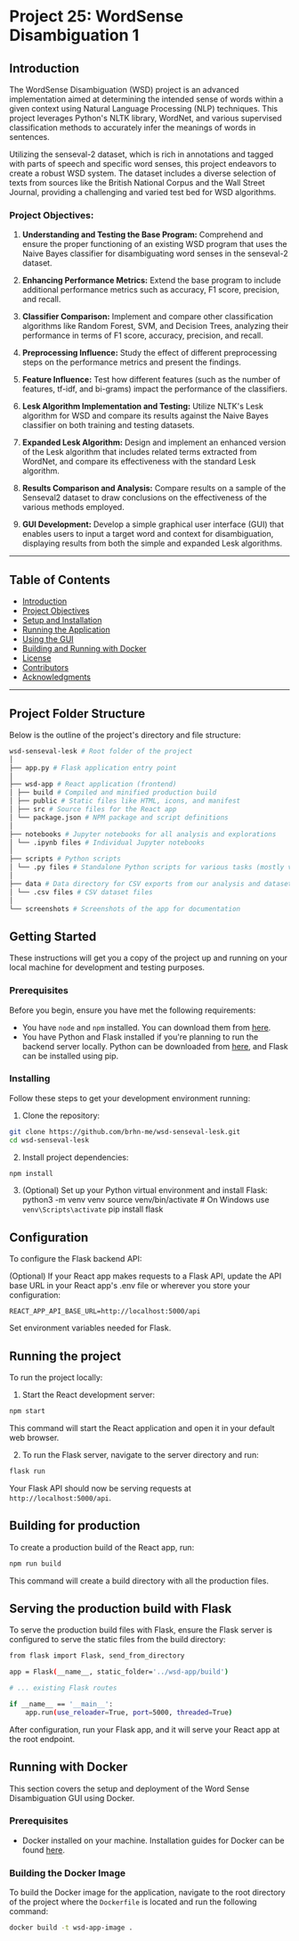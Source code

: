 # Project 25: WordSense Disambiguation 1

## Introduction

The WordSense Disambiguation (WSD) project is an advanced implementation aimed at determining the intended sense of words within a given context using Natural Language Processing (NLP) techniques. This project leverages Python's NLTK library, WordNet, and various supervised classification methods to accurately infer the meanings of words in sentences.

Utilizing the senseval-2 dataset, which is rich in annotations and tagged with parts of speech and specific word senses, this project endeavors to create a robust WSD system. The dataset includes a diverse selection of texts from sources like the British National Corpus and the Wall Street Journal, providing a challenging and varied test bed for WSD algorithms.

### Project Objectives:

1. **Understanding and Testing the Base Program:** Comprehend and ensure the proper functioning of an existing WSD program that uses the Naive Bayes classifier for disambiguating word senses in the senseval-2 dataset.

2. **Enhancing Performance Metrics:** Extend the base program to include additional performance metrics such as accuracy, F1 score, precision, and recall.

3. **Classifier Comparison:** Implement and compare other classification algorithms like Random Forest, SVM, and Decision Trees, analyzing their performance in terms of F1 score, accuracy, precision, and recall.

4. **Preprocessing Influence:** Study the effect of different preprocessing steps on the performance metrics and present the findings.

5. **Feature Influence:** Test how different features (such as the number of features, tf-idf, and bi-grams) impact the performance of the classifiers.

6. **Lesk Algorithm Implementation and Testing:** Utilize NLTK's Lesk algorithm for WSD and compare its results against the Naive Bayes classifier on both training and testing datasets.

7. **Expanded Lesk Algorithm:** Design and implement an enhanced version of the Lesk algorithm that includes related terms extracted from WordNet, and compare its effectiveness with the standard Lesk algorithm.

8. **Results Comparison and Analysis:** Compare results on a sample of the Senseval2 dataset to draw conclusions on the effectiveness of the various methods employed.

9. **GUI Development:** Develop a simple graphical user interface (GUI) that enables users to input a target word and context for disambiguation, displaying results from both the simple and expanded Lesk algorithms.

---

## Table of Contents

- [Introduction](#introduction)
- [Project Objectives](#project-objectives)
- [Setup and Installation](#setup-and-installation)
- [Running the Application](#running-the-application)
- [Using the GUI](#using-the-gui)
- [Building and Running with Docker](#running-with-docker)
- [License](#license)
- [Contributors](#contributors)
- [Acknowledgments](#acknowledgments)

---

## Project Folder Structure

Below is the outline of the project's directory and file structure:
```bash
wsd-senseval-lesk # Root folder of the project
│
├── app.py # Flask application entry point
│
├── wsd-app # React application (frontend)
│ ├── build # Compiled and minified production build
│ ├── public # Static files like HTML, icons, and manifest
│ ├── src # Source files for the React app
│ └── package.json # NPM package and script definitions
│
├── notebooks # Jupyter notebooks for all analysis and explorations
│ └── .ipynb files # Individual Jupyter notebooks
│
├── scripts # Python scripts
│ └── .py files # Standalone Python scripts for various tasks (mostly various implementation of lesk)
│
├── data # Data directory for CSV exports from our analysis and datasets
│ └── .csv files # CSV dataset files
│
└── screenshots # Screenshots of the app for documentation
```

## Getting Started

These instructions will get you a copy of the project up and running on your local machine for development and testing purposes.

### Prerequisites

Before you begin, ensure you have met the following requirements:

* You have `node` and `npm` installed. You can download them from [here](https://nodejs.org/).
* You have Python and Flask installed if you're planning to run the backend server locally. Python can be downloaded from [here](https://www.python.org/downloads/), and Flask can be installed using pip.

### Installing

Follow these steps to get your development environment running:

1. Clone the repository:

```bash
git clone https://github.com/brhn-me/wsd-senseval-lesk.git
cd wsd-senseval-lesk
```

2. Install project dependencies:
```bash
npm install
```

3. (Optional) Set up your Python virtual environment and install Flask:
python3 -m venv venv
source venv/bin/activate  # On Windows use `venv\Scripts\activate`
pip install flask

## Configuration
To configure the Flask backend API:

(Optional) If your React app makes requests to a Flask API, update the API base URL in your React app's .env file or wherever you store your configuration:
```
REACT_APP_API_BASE_URL=http://localhost:5000/api
```
Set environment variables needed for Flask.

## Running the project
To run the project locally:

1. Start the React development server:
```bash
npm start
```
This command will start the React application and open it in your default web browser.

2. To run the Flask server, navigate to the server directory and run:
```bash
flask run
```
Your Flask API should now be serving requests at `http://localhost:5000/api`.

## Building for production
To create a production build of the React app, run:
```bash
npm run build
```
This command will create a build directory with all the production files.

## Serving the production build with Flask
To serve the production build files with Flask, ensure the Flask server is configured to serve the static files from the build directory:
```bash
from flask import Flask, send_from_directory

app = Flask(__name__, static_folder='../wsd-app/build')

# ... existing Flask routes

if __name__ == '__main__':
    app.run(use_reloader=True, port=5000, threaded=True)
```

After configuration, run your Flask app, and it will serve your React app at the root endpoint.

## Running with Docker

This section covers the setup and deployment of the Word Sense Disambiguation GUI using Docker.

### Prerequisites

- Docker installed on your machine. Installation guides for Docker can be found [here](https://docs.docker.com/get-docker/).

### Building the Docker Image

To build the Docker image for the application, navigate to the root directory of the project where the `Dockerfile` is located and run the following command:

```bash
docker build -t wsd-app-image .